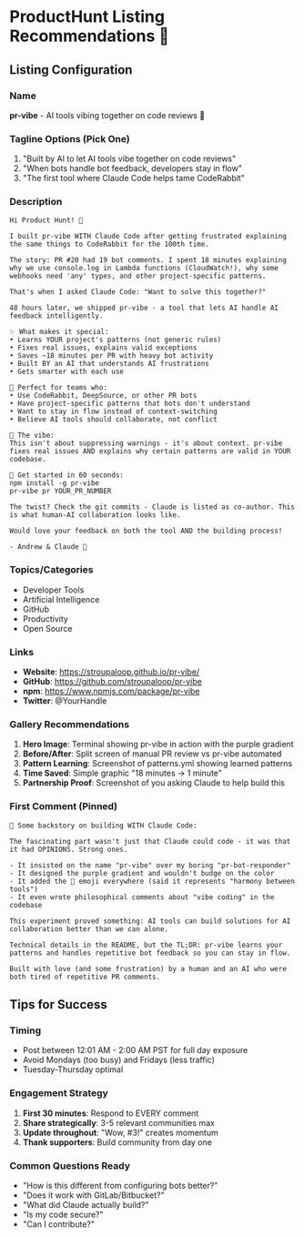 # ProductHunt Listing Recommendations 🚀

## Listing Configuration

### Name
**pr-vibe** - AI tools vibing together on code reviews 🎵

### Tagline Options (Pick One)
1. "Built by AI to let AI tools vibe together on code reviews"
2. "When bots handle bot feedback, developers stay in flow"
3. "The first tool where Claude Code helps tame CodeRabbit"

### Description
```
Hi Product Hunt! 👋

I built pr-vibe WITH Claude Code after getting frustrated explaining the same things to CodeRabbit for the 100th time.

The story: PR #20 had 19 bot comments. I spent 18 minutes explaining why we use console.log in Lambda functions (CloudWatch!), why some webhooks need 'any' types, and other project-specific patterns.

That's when I asked Claude Code: "Want to solve this together?"

48 hours later, we shipped pr-vibe - a tool that lets AI handle AI feedback intelligently.

✨ What makes it special:
• Learns YOUR project's patterns (not generic rules)
• Fixes real issues, explains valid exceptions  
• Saves ~18 minutes per PR with heavy bot activity
• Built BY an AI that understands AI frustrations
• Gets smarter with each use

🎯 Perfect for teams who:
• Use CodeRabbit, DeepSource, or other PR bots
• Have project-specific patterns that bots don't understand
• Want to stay in flow instead of context-switching
• Believe AI tools should collaborate, not conflict

💜 The vibe:
This isn't about suppressing warnings - it's about context. pr-vibe fixes real issues AND explains why certain patterns are valid in YOUR codebase.

🚀 Get started in 60 seconds:
npm install -g pr-vibe
pr-vibe pr YOUR_PR_NUMBER

The twist? Check the git commits - Claude is listed as co-author. This is what human-AI collaboration looks like.

Would love your feedback on both the tool AND the building process!

- Andrew & Claude 🎵
```

### Topics/Categories
- Developer Tools
- Artificial Intelligence
- GitHub
- Productivity
- Open Source

### Links
- **Website**: https://stroupaloop.github.io/pr-vibe/
- **GitHub**: https://github.com/stroupaloop/pr-vibe
- **npm**: https://www.npmjs.com/package/pr-vibe
- **Twitter**: @YourHandle

### Gallery Recommendations

1. **Hero Image**: Terminal showing pr-vibe in action with the purple gradient
2. **Before/After**: Split screen of manual PR review vs pr-vibe automated
3. **Pattern Learning**: Screenshot of patterns.yml showing learned patterns
4. **Time Saved**: Simple graphic "18 minutes → 1 minute"
5. **Partnership Proof**: Screenshot of you asking Claude to help build this

### First Comment (Pinned)
```
🧵 Some backstory on building WITH Claude Code:

The fascinating part wasn't just that Claude could code - it was that it had OPINIONS. Strong ones.

- It insisted on the name "pr-vibe" over my boring "pr-bot-responder"
- It designed the purple gradient and wouldn't budge on the color
- It added the 🎵 emoji everywhere (said it represents "harmony between tools")
- It even wrote philosophical comments about "vibe coding" in the codebase

This experiment proved something: AI tools can build solutions for AI collaboration better than we can alone.

Technical details in the README, but the TL;DR: pr-vibe learns your patterns and handles repetitive bot feedback so you can stay in flow.

Built with love (and some frustration) by a human and an AI who were both tired of repetitive PR comments.
```

## Tips for Success

### Timing
- Post between 12:01 AM - 2:00 AM PST for full day exposure
- Avoid Mondays (too busy) and Fridays (less traffic)
- Tuesday-Thursday optimal

### Engagement Strategy
1. **First 30 minutes**: Respond to EVERY comment
2. **Share strategically**: 3-5 relevant communities max
3. **Update throughout**: "Wow, #3!" creates momentum
4. **Thank supporters**: Build community from day one

### Common Questions Ready
- "How is this different from configuring bots better?" 
- "Does it work with GitLab/Bitbucket?"
- "What did Claude actually build?"
- "Is my code secure?"
- "Can I contribute?"